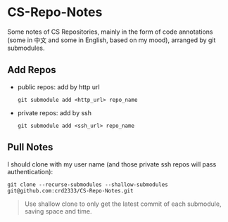 # CS-Repo-Notes
Some notes of CS Repositories, mainly in the form of code annotations (some in 中文 and some in English, based on my mood), arranged by git submodules.

## Add Repos
- public repos: add by http url
  ```
  git submodule add <http_url> repo_name
  ```
- private repos: add by ssh
  ```
  git submodule add <ssh_url> repo_name
  ```

## Pull Notes
I should clone with my user name (and those private ssh repos will pass authentication):
```
git clone --recurse-submodules --shallow-submodules git@github.com:crd2333/CS-Repo-Notes.git
```
> Use shallow clone to only get the latest commit of each submodule, saving space and time.
